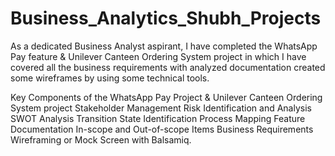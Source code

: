 # Business_Analytics_Shubh_Projects
As a dedicated Business Analyst aspirant, I have completed the  WhatsApp Pay feature &amp; Unilever Canteen Ordering System project in which I have covered all the business requirements with analyzed  documentation created some wireframes by using some technical tools.

 Key Components of the WhatsApp Pay Project & Unilever Canteen Ordering System project
 Stakeholder Management
 Risk Identification and Analysis
 SWOT Analysis
 Transition State Identification
 Process Mapping
 Feature Documentation
 In-scope and Out-of-scope Items
 Business Requirements
 Wireframing or Mock Screen with Balsamiq.

